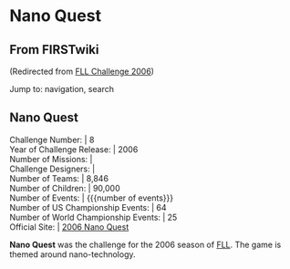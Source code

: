 # Nano Quest

## From FIRSTwiki

(Redirected from [FLL Challenge 2006](/index.php?title=FLL_Challenge_2006&redirect=no "FLL Challenge 2006"))

Jump to: navigation, search

## Nano Quest

Challenge Number: | 8<br>
Year of Challenge Release: | 2006<br>
Number of Missions: |<br>
Challenge Designers: |<br>
Number of Teams: | 8,846<br>
Number of Children: | 90,000<br>
Number of Events: | {{{number of events}}}<br>
Number of US Championship Events: | 64<br>
Number of World Championship Events: | 25<br>
Official Site: | [2006 Nano Quest](http://www.firstlegoleague.org/default.aspx?pid=21380 "http://www.firstlegoleague.org/default.aspx?pid=21380")

**Nano Quest** was the challenge for the 2006 season of [FLL](FLL "FLL"). The game is themed around nano-technology.
